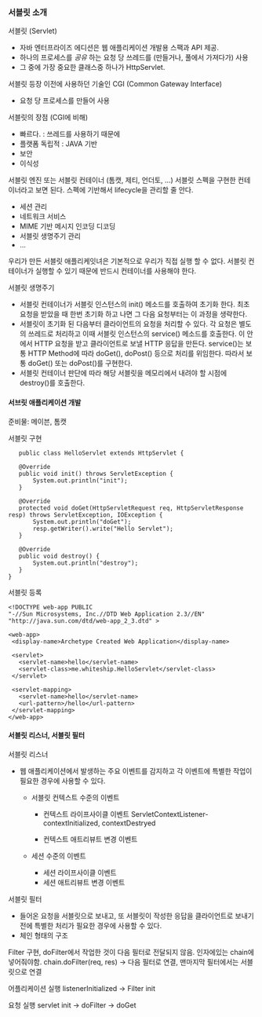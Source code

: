 
### 서블릿 소개


서블릿 (Servlet)
- 자바 엔터프라이즈 에디션은 웹 애플리케이션 개발용 스팩과 API 제공.
- 하나의 프로세스를 *공유* 하는 요청 당 쓰레드를 (만들거나, 풀에서 가져다가) 사용
- 그 중에 가장 중요한 클래스중 하나가 HttpServlet.

서블릿 등장 이전에 사용하던 기술인 CGI (Common Gateway Interface)
- 요청 당 프로세스를 만들어 사용

서블릿의 장점 (CGI에 비해)
- 빠르다. : 쓰레드를 사용하기 때문에
- 플랫폼 독립적 : JAVA 기반
- 보안
- 이식성

서블릿 엔진 또는 서블릿 컨테이너 (톰캣, 제티, 언더토, ...)
서블릿 스펙을 구현한 컨테이너라고 보면 된다. 스펙에 기반해서 lifecycle을 관리할 줄 안다.

- 세션 관리
- 네트워크 서비스
- MIME 기반 메시지 인코딩 디코딩
- 서블릿 생명주기 관리
- ...

우리가 만든 서블릿 애플리케잇녀은 기본적으로 우리가 직접 실행 할 수 없다.
서블릿 컨테이너가 실행할 수 있기 때문에 반드시 컨테이너를 사용해야 한다.


서블릿 생명주기
- 서블릿 컨테이너가 서블릿 인스턴스의 init() 메소드를 호출하여 초기화 한다.
    최초 요청을 받았을 때 한번 초기화 하고 나면 그 다음 요청부터는 이 과정을 생략한다.
- 서블릿이 초기화 된 다음부터 클라이언트의 요청을 처리할 수 있다. 각 요청은 별도의 쓰레드로 처리하고 이때 서블릿 인스턴스의 service() 메소드를 호출한다.
    이 안에서 HTTP 요청을 받고 클라이언트로 보낼 HTTP 응답을 만든다.
    service()는 보통 HTTP Method에 따라 doGet(), doPost() 등으로 처리를 위임한다.
    따라서 보통 doGet() 또는 doPost()를 구현한다.
- 서블릿 컨테이너 판단에 따라 해당 서블릿을 메모리에서 내려야 할 시점에 destroy()를 호출한다.

#### 서브릿 애플리케이션 개발

준비물: 메이븐, 톰캣

서블릿 구현

       public class HelloServlet extends HttpServlet {
    
       @Override
       public void init() throws ServletException {
           System.out.println("init");
       }
    
       @Override
       protected void doGet(HttpServletRequest req, HttpServletResponse resp) throws ServletException, IOException {
           System.out.println("doGet");
           resp.getWriter().write("Hello Servlet");
       }
    
       @Override
       public void destroy() {
           System.out.println("destroy");
       }
    }

서블릿 등록
    
    <!DOCTYPE web-app PUBLIC
    "-//Sun Microsystems, Inc.//DTD Web Application 2.3//EN"
    "http://java.sun.com/dtd/web-app_2_3.dtd" >
    
    <web-app>
     <display-name>Archetype Created Web Application</display-name>
    
     <servlet>
       <servlet-name>hello</servlet-name>
       <servlet-class>me.whiteship.HelloServlet</servlet-class>
     </servlet>
    
     <servlet-mapping>
       <servlet-name>hello</servlet-name>
       <url-pattern>/hello</url-pattern>
     </servlet-mapping>
    </web-app>


#### 서블릿 리스너, 서블릿 필터

서블릿 리스너

- 웹 애플리케이션에서 발생하는 주요 이벤트를 감지하고 각 이벤트에 특별한 작업이 필요한 경우에 사용할 수 있다.
    
    - 서블릿 컨텍스트 수준의 이벤트
        - 컨텍스트 라이프사이클 이벤트 
        ServletContextListener- contextInitialized, contextDestryed
        
        - 컨텍스트 애트리뷰트 변경 이벤트
        
    - 세션 수준의 이벤트
        - 세션 라이프사이클 이벤트
        - 세션 애트리뷰트 변경 이벤트

서블릿 필터 
- 들어온 요청을 서블릿으로 보내고, 또 서블릿이 작성한 응답을 클라이언트로 보내기 전에 특별한 처리가 필요한 경우에 사용할 수 있다.
- 체인 형태의 구조

Filter 구현, 
doFilter에서 작업한 것이 다음 필터로 전달되지 않음. 인자에있는 chain에 넣어줘야함. chain.doFilter(req, res)
-> 다음 필터로 연결, 맨마지막 필터에서는 서블릿으로 연결

어플리케이션 실행
listenerInitialized -> Filter init

요청 실행
servlet init -> doFilter -> doGet 

